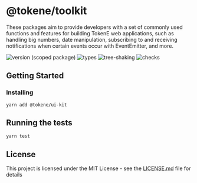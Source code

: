 # @tokene/toolkit
These packages aim to provide developers with a set of commonly used functions and features for building TokenE web applications, such as handling big numbers, date manipulation, subscribing to and receiving notifications when certain events occur with EventEmitter, and more.

![version (scoped package)](https://badgen.net/npm/v/@tokene/ui-kit)
![types](https://badgen.net/npm/types/@tokene/ui-kit)
![tree-shaking](https://badgen.net/bundlephobia/tree-shaking/@tokene/ui-kit)
![checks](https://badgen.net/github/checks/dl-tokene/webkit/main)

## Getting Started

### Installing

```
yarn add @tokene/ui-kit
```

## Running the tests

```
yarn test
```

## License

This project is licensed under the MIT License - see the [LICENSE.md](../../LICENSE) file for details
